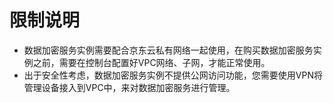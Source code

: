 # 限制说明

- 数据加密服务实例需要配合京东云私有网络一起使用，在购买数据加密服务实例之前，需要在控制台配置好VPC网络、子网，才能正常使用。
- 出于安全性考虑，数据加密服务实例不提供公网访问功能，您需要使用VPN将管理设备接入到VPC中，来对数据加密服务进行管理。
